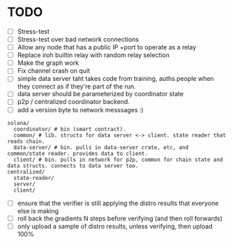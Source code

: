 # TODO

- [ ] Stress-test
- [ ] Stress-test over bad network connections
- [ ] Allow any node that has a public IP +port to operate as a relay
- [ ] Replace iroh builtin relay with random relay selection
- [ ] Make the graph work
- [ ] Fix channel crash on quit
- [ ] simple data server taht takes code from training, auths people when they connect as if they're part of the run.
- [ ] data server should be parameterized by coordinator state
- [ ] p2p / centralized coordinator backend.
- [ ] add a version byte to network messsages :)

```
solana/
  coordinator/ # bin (smart contract).
  common/ # lib. structs for data server <-> client. state reader that reads chain.
  data-server/ # bin. pulls in data-server crate, etc, and common/state reader. provides data to client.
  client/ # bin. pulls in network for p2p, common for chain state and data structs. connects to data server too.
centralized/
  state-reader/
  server/
  client/
```

- [ ] ensure that the verifier is still applying the distro results that everyone else is making
- [ ] roll back the gradients N steps before verifying (and then roll forwards)
- [ ] only upload a sample of distro results, unless verifying, then upload 100%